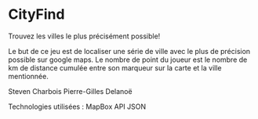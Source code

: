# CityFind
Trouvez les villes le plus précisément possible!

Le but de ce jeu est de localiser une série de ville avec le plus de précision possible sur google maps. Le nombre de point du joueur est le nombre de km de distance cumulée entre son marqueur sur la carte et la ville mentionnée.

Steven Charbois 
Pierre-Gilles Delanoë

Technologies utilisées : 
MapBox API
JSON
